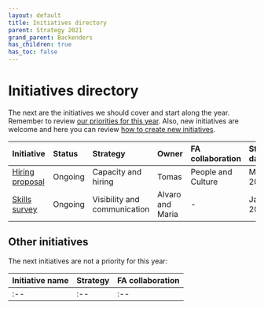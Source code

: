 ```yaml
---
layout: default
title: Initiatives directory
parent: Strategy 2021
grand_parent: Backenders
has_children: true
has_toc: false
---
```


# Initiatives directory

The next are the initiatives we should cover and start along the year. Remember to review [our priorities for this year](/frontismos/docs/strategy-2021/strategy-priorities). Also, new initiatives are welcome and here you can review [how to create new initiatives](/frontismos/docs/guidelines/how-to-create-initiatives/index).

| Initiative | Status | Strategy | Owner | FA collaboration |Start date | End date |
|:--|:--|:--|:--|:--|:--|:--|
| [Hiring proposal](/frontismos/docs/strategy-2021/initiatives-directory/hiring-proposal) | Ongoing | Capacity and hiring | Tomas | People and Culture | Mar-2021 | Mar-2021 |
| [Skills survey](/frontismos/docs/strategy-2021/initiatives-directory/skills-survey) | Ongoing | Visibility and communication | Alvaro and Maria | - | Jan-2021 | - |


## Other initiatives

The next initiatives are not a priority for this year:

| Initiative name | Strategy | FA collaboration |
|:--|:--|:--|
|:--|:--|:--|